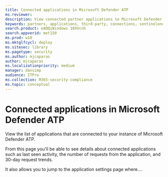 ```yaml
---
title: Connected applications in Microsoft Defender ATP   
ms.reviewer: 
description: View connected partner applications to Microsoft Defender ATP
keywords: partners, applications, third-party, connections, sentinelone, lookout, bitdefender, corrata, morphisec, paloalto, ziften, better mobile
search.product: eADQiWindows 10XVcnh
search.appverid: met150
ms.prod: w10
ms.mktglfcycl: deploy
ms.sitesec: library
ms.pagetype: security
ms.author: mjcaparas
author: mjcaparas
ms.localizationpriority: medium
manager: dansimp
audience: ITPro
ms.collection: M365-security-compliance 
ms.topic: conceptual
---
```


# Connected applications in Microsoft Defender ATP
View the list of applications that are connected to your instance of Microsoft Defender ATP.

From this page you'll be able to see details about connected applications such as last seen activity, the number of requests from the application, and 30-day request trends.

It also allows you to jump to the application settings page where....


